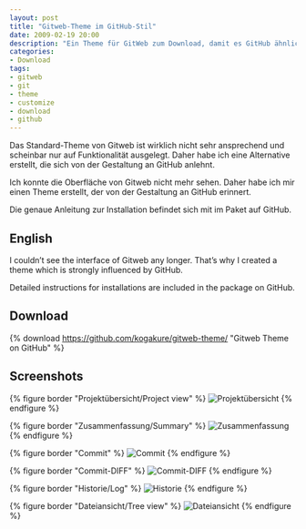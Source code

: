 ```yaml
---
layout: post
title: "Gitweb-Theme im GitHub-Stil"
date: 2009-02-19 20:00
description: "Ein Theme für GitWeb zum Download, damit es GitHub ähnlicher sieht und nicht mehr so hässlich ist."
categories:
- Download
tags:
- gitweb
- git
- theme
- customize
- download
- github
---
```


Das Standard-Theme von Gitweb ist wirklich nicht sehr ansprechend und scheinbar nur auf Funktionalität ausgelegt. Daher habe ich eine Alternative erstellt, die sich von der Gestaltung an GitHub anlehnt.

Ich konnte die Oberfläche von Gitweb nicht mehr sehen. Daher habe ich mir einen Theme erstellt, der von der Gestaltung an GitHub erinnert.

Die genaue Anleitung zur Installation befindet sich mit im Paket auf GitHub.

## English

I couldn’t see the interface of Gitweb any longer. That’s why I created a theme which is strongly influenced by GitHub.

Detailed instructions for installations are included in the package on GitHub.

## Download

{% download https://github.com/kogakure/gitweb-theme/ "Gitweb Theme on GitHub" %}

## Screenshots

{% figure border "Projektübersicht/Project view" %}
<img src="{{ site.images_dir }}gitweb-theme-projects.png" alt="Projektübersicht" />
{% endfigure %}

{% figure border "Zusammenfassung/Summary" %}
<img src="{{ site.images_dir }}gitweb-theme-summary.png" alt="Zusammenfassung" />
{% endfigure %}

{% figure border "Commit" %}
<img src="{{ site.images_dir }}gitweb-theme-commit.png" alt="Commit" />
{% endfigure %}

{% figure border "Commit-DIFF" %}
<img src="{{ site.images_dir }}gitweb-theme-commitdiff.png" alt="Commit-DIFF" />
{% endfigure %}

{% figure border "Historie/Log" %}
<img src="{{ site.images_dir }}gitweb-theme-log.png" alt="Historie" />
{% endfigure %}

{% figure border "Dateiansicht/Tree view" %}
<img src="{{ site.images_dir }}gitweb-theme-tree.png" alt="Dateiansicht" />
{% endfigure %}
